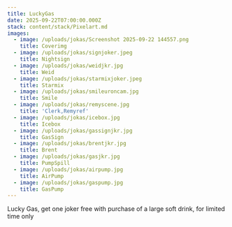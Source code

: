 ```yaml
---
title: LuckyGas
date: 2025-09-22T07:00:00.000Z
stack: content/stack/Pixelart.md
images:
  - image: /uploads/jokas/Screenshot 2025-09-22 144557.png
    title: Coverimg
  - image: /uploads/jokas/signjoker.jpeg
    title: Nightsign
  - image: /uploads/jokas/weidjkr.jpg
    title: Weid
  - image: /uploads/jokas/starmixjoker.jpeg
    title: Starmix
  - image: /uploads/jokas/smileuroncam.jpg
    title: Smile
  - image: /uploads/jokas/remyscene.jpg
    title: 'Clerk,Remyref'
  - image: /uploads/jokas/icebox.jpg
    title: Icebox
  - image: /uploads/jokas/gassignjkr.jpg
    title: GasSign
  - image: /uploads/jokas/brentjkr.jpg
    title: Brent
  - image: /uploads/jokas/gasjkr.jpg
    title: PumpSpill
  - image: /uploads/jokas/airpump.jpg
    title: AirPump
  - image: /uploads/jokas/gaspump.jpg
    title: GasPump
---
```


Lucky Gas, get one joker free with purchase of a large soft drink, for limited time only 
